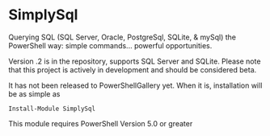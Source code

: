 # SimplySql
Querying SQL (SQL Server, Oracle, PostgreSql, SQLite, & mySql) the PowerShell way: simple commands... powerful opportunities.

Version .2 is in the repository, supports SQL Server and SQLite.  Please note that this project is actively in development and should be considered beta.

It has not been released to PowerShellGallery yet.  When it is, installation will be as simple as 

`` Install-Module SimplySql ``

This module requires PowerShell Version 5.0 or greater
